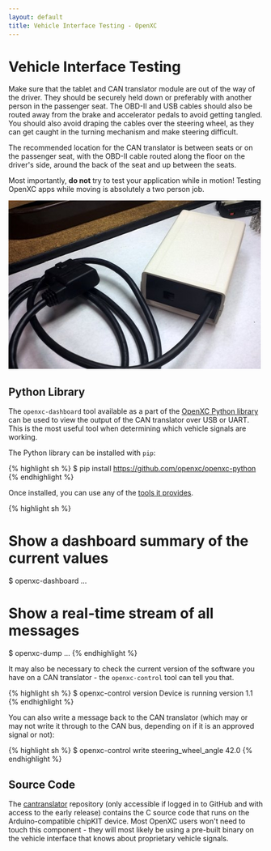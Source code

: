 ```yaml
---
layout: default
title: Vehicle Interface Testing - OpenXC
---
```


<div class="page-header">
    <h1>Vehicle Interface Testing</h1>
</div>

Make sure that the tablet and CAN translator module are out of the way of the
driver. They should be securely held down or preferably with another person in
the passenger seat. The OBD-II and USB cables should also be routed away from
the brake and accelerator pedals to avoid getting tangled. You should also avoid
draping the cables over the steering wheel, as they can get caught in the
turning mechanism and make steering difficult.

The recommended location for the CAN translator is between seats or on the
passenger seat, with the OBD-II cable routed along the floor on the driver's
side, around the back of the seat and up between the seats.

<div class="alert alert-error">
Most importantly, <strong>do not</strong> try to test your application while in
motion! Testing OpenXC apps while moving is absolutely a two person job.
</div>

![Completed CAN translator](/images/assembly/openxc-assembly-19.jpg)

<div class="page-header">
    <h2>Python Library</h2>
</div>

The `openxc-dashboard` tool available as a part of the [OpenXC Python
library][python-lib] can be used to view the output of the CAN translator over
USB or UART. This is the most useful tool when determining which vehicle signals
are working.

The Python library can be installed with `pip`:

{% highlight sh %}
$ pip install https://github.com/openxc/openxc-python
{% endhighlight %}

Once installed, you can use any of the [tools it provides][python-lib].

{% highlight sh %}
# Show a dashboard summary of the current values
$ openxc-dashboard
...

# Show a real-time stream of all messages
$ openxc-dump
...
{% endhighlight %}

It may also be necessary to check the current version of the software you have
on a CAN translator - the `openxc-control` tool can tell you that.

{% highlight sh %}
$ openxc-control version
Device is running version 1.1
{% endhighlight %}

You can also write a message back to the CAN translator (which may or may not
write it through to the CAN bus, depending on if it is an approved signal or
not):

{% highlight sh %}
$ openxc-control write steering_wheel_angle 42.0
{% endhighlight %}

[python-lib]: https://github.com/openxc/openxc-python

<div class="page-header">
    <h2>Source Code</h2>
</div>

The [cantranslator][] repository (only accessible if logged in to GitHub and
with access to the early release) contains the C source code that runs on the
Arduino-compatible chipKIT device. Most OpenXC users won't need to touch this
component - they will most likely be using a pre-built binary on the vehicle
interface that knows about proprietary vehicle signals.

[cantranslator]: https://github.com/openxc/cantranslator
